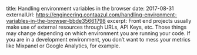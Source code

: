 title: Handling environment variables in the browser
date: 2017-08-31
externalUrl: https://engineering.contaazul.com/handling-environment-variables-in-the-browser-bbde35661798
excerpt: Front end projects usually make use of external resources through URLs, API Keys, etc. Those things may change depending on which environment you are running your code. If you are in a development environment, you don’t want to mess your metrics like Mixpanel or Google Analytics, for example.

